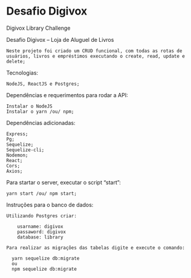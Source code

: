 # Desafio Digivox
Digivox Library Challenge

Desafio Digivox – Loja de Aluguel de Livros 

    Neste projeto foi criado um CRUD funcional, com todas as rotas de usuários, livros e empréstimos executando o create, read, update e delete;

Tecnologias: 

    NodeJS, ReactJS e Postgres;

Dependências e requerimentos para rodar a API:

    Instalar o NodeJS
    Instalar o yarn /ou/ npm;

Dependências adicionadas:

    Express;
    Pg;
    Sequelize;
    Sequelize-cli;
    Nodemon;
    React;
    Cors;
    Axios;

Para startar o server, executar o script “start”:

    yarn start /ou/ npm start;

Instruções para o banco de dados:

    Utilizando Postgres criar:

        usarname: digivox
        passaword: digivox
        database: library

    Para realizar as migrações das tabelas digite e execute o comando:

      yarn sequelize db:migrate
      ou
      npm sequelize db:migrate
